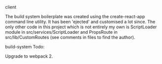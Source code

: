 client

The build system boilerplate was created using the create-react-app command line utility.
It has been 'ejected' and customised a lot since. The only other code in this project which is not entirely my own is ScriptLoader module in src/services/ScriptLoader and PropsRoute in src/lib/CustomRoutes (see comments in files to find the author).

build-system Todo:

Upgrade to webpack 2.

